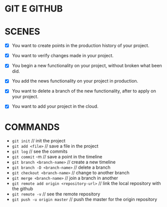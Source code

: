 # GIT E GITHUB

# SCENES

- [x] You want to create points in the production history of your project.
- [x] You want to verify changes made in your project.

- [x] You begin a new functionality on your project, without broken what been did.
- [x] You add the news functionality on your project in production.
- [x] You want to delete a branch of the new functionality, after to apply on your project.

- [x] You want to add your project in the cloud.

# COMMANDS

- `git init` // init the project
- `git add <file>` // save a file in the project
- `git log` // see the commits
- `git commit` -m <message> // save a point in the timeline
- `git branch <branch-name>` // create a new timeline
- `git branch -D <branch-name>` // delete a branch
- `git checkout <branch-name>` // change to another branch
- `git merge <branch-name>` // join a branch in another
- `git remote add origin <repository-url>` // link the local repository with the github
- `git remote -v` // see the remote repository
- `git push -u origin master` // push the master for the origin repository

